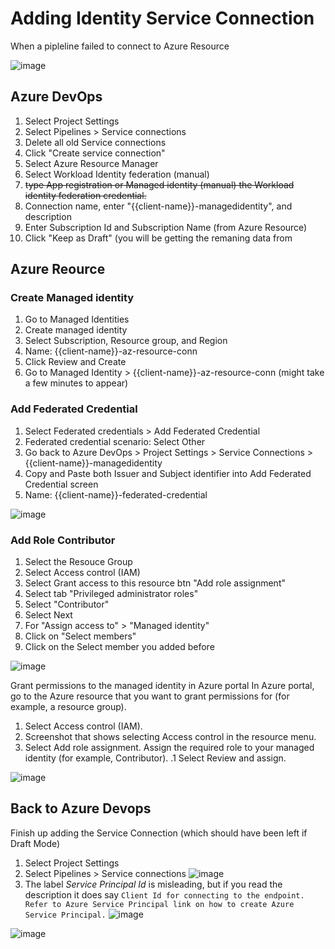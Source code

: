 # Adding Identity Service Connection
When a pipleline failed to connect to Azure Resource 

![image](https://github.com/user-attachments/assets/37db1c26-d270-492d-9832-e61d91487baf)

## Azure DevOps 
1. Select Project Settings
1. Select Pipelines > Service connections
1. Delete all old Service connections
1. Click "Create service connection"
1. Select Azure Resource Manager
1. Select Workload Identity federation (manual)
1. ~~type App registration or Managed identity (manual) the Workload identity federation credential.~~
1. Connection name, enter "{{client-name}}-managedidentity", and description
1. Enter Subscription Id and Subscription Name (from Azure Resource)
1. Click "Keep as Draft" (you will be getting the remaning data from 

## Azure Reource
### Create Managed identity
1. Go to Managed Identities
1. Create managed identity
1. Select Subscription, Resource group, and Region
1. Name: {{client-name}}-az-resource-conn
1. Click Review and Create 
1. Go to Managed Identity > {{client-name}}-az-resource-conn (might take a few minutes to appear)
### Add Federated Credential
1. Select Federated credentials > Add Federated Credential
1. Federated credential scenario: Select Other
1. Go back to Azure DevOps > Project Settings > Service Connections > {{client-name}}-managedidentity
1. Copy and Paste both Issuer and Subject identifier into Add Federated Credential screen
1. Name: {{client-name}}-federated-credential

![image](https://github.com/user-attachments/assets/bfea2ce9-7e32-4e5f-ab4f-480a09628967)


### Add Role Contributor
1. Select the Resouce Group
1. Select Access control (IAM)
1. Select Grant access to this resource btn "Add role assignment"
1. Select tab "Privileged administrator roles"
1. Select "Contributor"
1. Select Next
1. For "Assign access to" > "Managed identity"
1. Click on "Select members"
1. Click on the Select member you added before

![image](https://github.com/user-attachments/assets/bb3cbe46-05bc-43b2-87b4-f83525c37ab2)


Grant permissions to the managed identity in Azure portal
In Azure portal, go to the Azure resource that you want to grant permissions for (for example, a resource group).

1. Select Access control (IAM).
1. Screenshot that shows selecting Access control in the resource menu.
1. Select Add role assignment. Assign the required role to your managed identity (for example, Contributor).
.1 Select Review and assign.

![image](https://github.com/user-attachments/assets/ffe4f454-d0c5-45f6-87f2-00acf8414b2a)

## Back to Azure Devops
Finish up adding the Service Connection (which should have been left if Draft Mode)

1. Select Project Settings
1. Select Pipelines > Service connections
![image](https://github.com/user-attachments/assets/6f8cf19c-bddc-43be-be56-a91224812c9c)
1. The label _Service Principal Id_ is misleading, but if you read the description it does say 
```Client Id for connecting to the endpoint. Refer to Azure Service Principal link on how to create Azure Service Principal.```
![image](https://github.com/user-attachments/assets/4b8096ab-02dd-4afe-a2bd-5a6a90eca9de)

![image](https://github.com/user-attachments/assets/869a2db6-7268-4f54-9971-36e4ff372c33)


